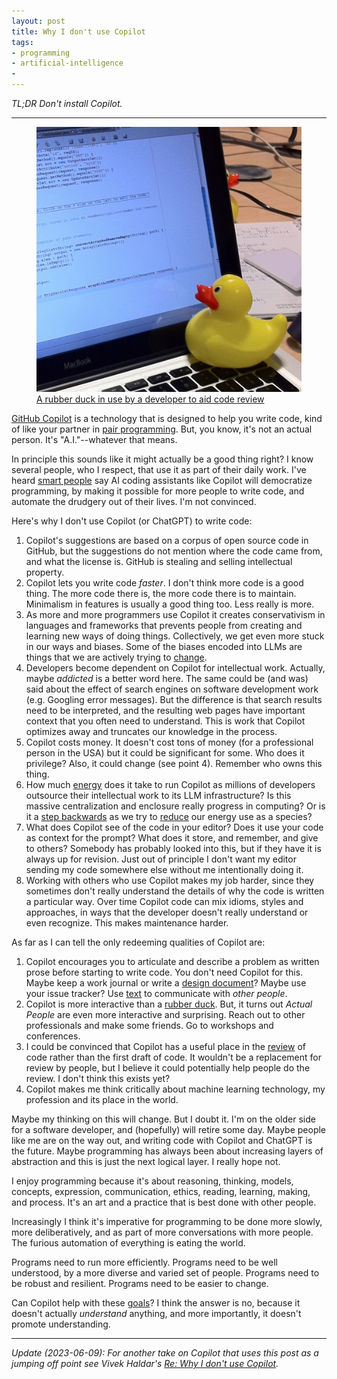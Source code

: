 ```yaml
---
layout: post
title: Why I don't use Copilot
tags:
- programming
- artificial-intelligence
-
---
```


*TL;DR Don't install Copilot.*

---

<figure>
  <img src="/images/rubber-duck.jpg" class="img-fluid">
  <figcaption><a href="https://commons.wikimedia.org/wiki/File:Rubber_duck_assisting_with_debugging.jpg">A rubber duck in use by a developer to aid code review</a></figcaption>
</figure>

[GitHub Copilot] is a technology that is designed to help you write code, kind of like your partner in [pair programming]. But, you know, it's not an actual person. It's "A.I."--whatever that means.

In principle this sounds like it might actually be a good thing right? I know several people, who I respect, that use it as part of their daily work. I've heard [smart people] say AI coding assistants like Copilot will democratize programming, by making it possible for more people to write code, and automate the drudgery out of their lives. I'm not convinced.

Here's why I don't use Copilot (or ChatGPT) to write code:

1. Copilot's suggestions are based on a corpus of open source code in GitHub, but the suggestions do not mention where the code came from, and what the license is. GitHub is stealing and selling intellectual property.
2. Copilot lets you write code *faster*. I don't think more code is a good thing. The more code there is, the more code there is to maintain. Minimalism in features is usually a good thing too. Less really is more.
3. As more and more programmers use Copilot it creates conservativism in languages and frameworks that prevents people from creating and learning new ways of doing things. Collectively, we get even more stuck in our ways and biases. Some of the biases encoded into LLMs are things that we are actively trying to [change].
4. Developers become dependent on Copilot for intellectual work. Actually, maybe *addicted* is a better word here. The same could be (and was) said about the effect of search engines on software development work (e.g. Googling error messages). But the difference is that search results need to be interpreted, and the resulting web pages have important context that you often need to understand. This is work that Copilot optimizes away and truncates our knowledge in the process.
5. Copilot costs money. It doesn't cost tons of money (for a professional person in the USA) but it could be significant for some. Who does it privilege? Also, it could change (see point 4). Remember who owns this thing.
6. How much [energy] does it take to run Copilot as millions of developers outsource their intellectual work to its LLM infrastructure? Is this massive centralization and enclosure really progress in computing? Or is it a [step backwards] as we try to [reduce] our energy use as a species?
7. What does Copilot see of the code in your editor? Does it use your code as context for the prompt? What does it store, and remember, and give to others? Somebody has probably looked into this, but if they have it is always up for revision. Just out of principle I don't want my editor sending my code somewhere else without me intentionally doing it.
8. Working with others who use Copilot makes my job harder, since they sometimes don't really understand the details of why the code is written a particular way. Over time Copilot code can mix idioms, styles and approaches, in ways that the developer doesn't really understand or even recognize. This makes maintenance harder.

As far as I can tell the only redeeming qualities of Copilot are:

1. Copilot encourages you to articulate and describe a problem as written prose before starting to write code. You don't need Copilot for this. Maybe keep a work journal or write a [design document]? Maybe use your issue tracker? Use [text] to communicate with *other people*.
2. Copilot is more interactive than a [rubber duck]. But, it turns out *Actual People* are even more interactive and surprising. Reach out to other professionals and make some friends. Go to workshops and conferences.
3. I could be convinced that Copilot has a useful place in the [review] of code rather than the first draft of code. It wouldn't be a replacement for review by people, but I believe it could potentially help people do the review. I don't think this exists yet?
5. Copilot makes me think critically about machine learning technology, my profession and its place in the world.

Maybe my thinking on this will change. But I doubt it. I'm on the older side for a software developer, and (hopefully) will retire some day. Maybe people like me are on the way out, and writing code with Copilot and ChatGPT is the future. Maybe programming has always been about increasing layers of abstraction and this is just the next logical layer. I really hope not.

I enjoy programming because it's about reasoning, thinking, models, concepts, expression, communication, ethics, reading, learning, making, and process. It's an art and a practice that is best done with other people.

Increasingly I think it's imperative for programming to be done more slowly, more deliberatively, and as part of more conversations with more people. The furious automation of everything is eating the world.

Programs need to run more efficiently. Programs need to be well understood, by a more diverse and varied set of people. Programs need to be robust and resilient. Programs need to be easier to change.

Can Copilot help with these [goals]? I think the answer is no, because it doesn't actually *understand* anything, and more importantly, it doesn't promote understanding.

---

*Update (2023-06-09): For another take on Copilot that uses this post as a jumping off point see Vivek Haldar's [Re: Why I don't use Copilot].*

[goals]: https://permacomputing.net/
[Re: Why I don't use Copilot]: https://vivekhaldar.com/articles/re--why-i-don-t-use-copilot/
[GitHub Copilot]: https://en.wikipedia.org/wiki/GitHub_Copilot
[pair programming]: https://en.wikipedia.org/wiki/Pair_programming
[rubber duck]: https://en.wikipedia.org/wiki/Rubber_duck_debugging
[smart people]: https://changelog.com/podcast/534
[change]: https://www.wired.com/story/tech-confronts-use-labels-master-slave/
[text]: https://graydon2.dreamwidth.org/193447.html
[energy]: https://dl.acm.org/doi/pdf/10.1145/3442188.3445922
[step backwards]: https://www.washingtonpost.com/technology/2023/06/05/chatgpt-hidden-cost-gpu-compute/
[design document]: https://en.wikipedia.org/wiki/Software_design_description
[review]: https://en.wikipedia.org/wiki/Code_review
[reduce]: https://www.jasonhickel.org/less-is-more
